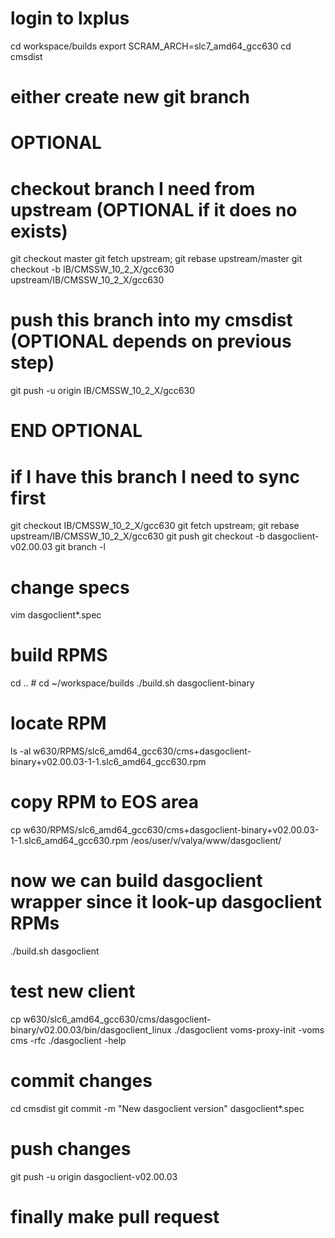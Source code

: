 # login to lxplus
cd workspace/builds
export SCRAM_ARCH=slc7_amd64_gcc630
cd cmsdist
# either create new git branch

# OPTIONAL
# checkout branch I need from upstream (OPTIONAL if it does no exists)
git checkout master
git fetch upstream; git rebase upstream/master
git checkout -b IB/CMSSW_10_2_X/gcc630 upstream/IB/CMSSW_10_2_X/gcc630
# push this branch into my cmsdist (OPTIONAL depends on previous step)
git push -u origin IB/CMSSW_10_2_X/gcc630
# END  OPTIONAL

# if I have this branch I need to sync first
git checkout IB/CMSSW_10_2_X/gcc630
git fetch upstream; git rebase upstream/IB/CMSSW_10_2_X/gcc630
git push
git checkout -b dasgoclient-v02.00.03
git branch -l

# change specs
vim dasgoclient*.spec

# build RPMS
cd .. # cd ~/workspace/builds
./build.sh dasgoclient-binary

# locate RPM
ls -al w630/RPMS/slc6_amd64_gcc630/cms+dasgoclient-binary+v02.00.03-1-1.slc6_amd64_gcc630.rpm

# copy RPM to EOS area
cp w630/RPMS/slc6_amd64_gcc630/cms+dasgoclient-binary+v02.00.03-1-1.slc6_amd64_gcc630.rpm /eos/user/v/valya/www/dasgoclient/

# now we can build dasgoclient wrapper since it look-up dasgoclient RPMs
./build.sh dasgoclient

# test new client
cp w630/slc6_amd64_gcc630/cms/dasgoclient-binary/v02.00.03/bin/dasgoclient_linux ./dasgoclient
voms-proxy-init -voms cms -rfc
./dasgoclient -help

# commit changes
cd cmsdist
git commit -m "New dasgoclient version" dasgoclient*.spec

# push changes
git push -u origin dasgoclient-v02.00.03

# finally make pull request

